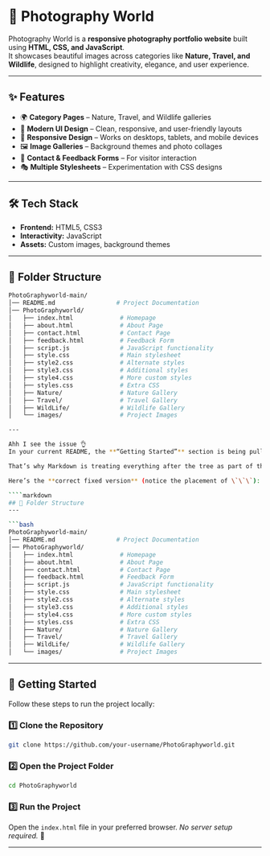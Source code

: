 # 📸 Photography World

Photography World is a **responsive photography portfolio website** built using **HTML, CSS, and JavaScript**.  
It showcases beautiful images across categories like **Nature, Travel, and Wildlife**, designed to highlight creativity, elegance, and user experience.  

---

## ✨ Features

- 🌍 **Category Pages** – Nature, Travel, and Wildlife galleries  
- 🎨 **Modern UI Design** – Clean, responsive, and user-friendly layouts  
- 📱 **Responsive Design** – Works on desktops, tablets, and mobile devices  
- 🖼️ **Image Galleries** – Background themes and photo collages  
- 📩 **Contact & Feedback Forms** – For visitor interaction  
- 🎭 **Multiple Stylesheets** – Experimentation with CSS designs  

---

## 🛠️ Tech Stack

- **Frontend:** HTML5, CSS3  
- **Interactivity:** JavaScript  
- **Assets:** Custom images, background themes  

---

## 📂 Folder Structure

```bash
PhotoGraphyworld-main/
│── README.md                 # Project Documentation
│── PhotoGraphyworld/
│   ├── index.html             # Homepage
│   ├── about.html             # About Page
│   ├── contact.html           # Contact Page
│   ├── feedback.html          # Feedback Form
│   ├── script.js              # JavaScript functionality
│   ├── style.css              # Main stylesheet
│   ├── style2.css             # Alternate styles
│   ├── style3.css             # Additional styles
│   ├── style4.css             # More custom styles
│   ├── styles.css             # Extra CSS
│   ├── Nature/                # Nature Gallery
│   ├── Travel/                # Travel Gallery
│   ├── WildLife/              # Wildlife Gallery
│   └── images/                # Project Images

---

Ahh I see the issue 👌
In your current README, the **“Getting Started”** section is being pulled *inside* the **Folder Structure code block** because the closing backticks (\`\`\`) for the code block are missing or misplaced.

That’s why Markdown is treating everything after the tree as part of the same code block.

Here’s the **correct fixed version** (notice the placement of \`\`\`):

````markdown
## 📂 Folder Structure
---

```bash
PhotoGraphyworld-main/
│── README.md                 # Project Documentation
│── PhotoGraphyworld/
│   ├── index.html             # Homepage
│   ├── about.html             # About Page
│   ├── contact.html           # Contact Page
│   ├── feedback.html          # Feedback Form
│   ├── script.js              # JavaScript functionality
│   ├── style.css              # Main stylesheet
│   ├── style2.css             # Alternate styles
│   ├── style3.css             # Additional styles
│   ├── style4.css             # More custom styles
│   ├── styles.css             # Extra CSS
│   ├── Nature/                # Nature Gallery
│   ├── Travel/                # Travel Gallery
│   ├── WildLife/              # Wildlife Gallery
│   └── images/                # Project Images
````

---

## 🚀 Getting Started


Follow these steps to run the project locally:

### 1️⃣ Clone the Repository

```bash
git clone https://github.com/your-username/PhotoGraphyworld.git
```

### 2️⃣ Open the Project Folder

```bash
cd PhotoGraphyworld
```

### 3️⃣ Run the Project

Open the `index.html` file in your preferred browser.
*No server setup required.* 🎉

---






